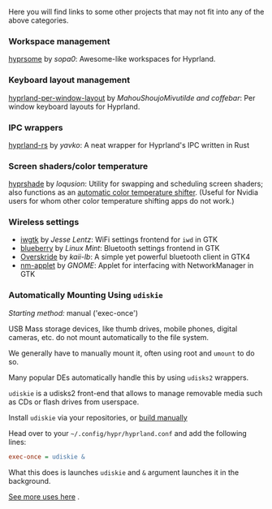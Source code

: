Here you will find links to some other projects that may not fit into any of the above categories.

### Workspace management
[hyprsome](https://github.com/sopa0/hyprsome) by _sopa0_: Awesome-like workspaces for Hyprland.

### Keyboard layout management
[hyprland-per-window-layout](https://github.com/coffebar/hyprland-per-window-layout/) by _MahouShoujoMivutilde and coffebar_: Per window keyboard layouts for Hyprland.

### IPC wrappers
[hyprland-rs](https://github.com/yavko/hyprland-rs) by _yavko_: A neat wrapper for Hyprland's IPC written in Rust

### Screen shaders/color temperature
[hyprshade](https://github.com/loqusion/hyprshade) by _loqusion_: Utility for swapping and scheduling screen shaders; also functions as an [automatic color temperature shifter](https://en.wikipedia.org/wiki/F.lux). (Useful for Nvidia users for whom other color temperature shifting apps do not work.)

### Wireless settings
- [iwgtk](https://github.com/J-Lentz/iwgtk) by _Jesse Lentz_: WiFi settings frontend for `iwd` in GTK
- [blueberry](https://github.com/linuxmint/blueberry) by _Linux Mint_: Bluetooth settings frontend in GTK
- [Overskride](https://github.com/kaii-lb/overskride) by _kaii-lb_: A simple yet powerful bluetooth client in GTK4
- [nm-applet](https://gitlab.gnome.org/GNOME/network-manager-applet) by _GNOME_: Applet for interfacing with NetworkManager in GTK

### Automatically Mounting Using `udiskie`

_Starting method:_ manual ('exec-once')

USB Mass storage devices, like thumb drives, mobile phones, digital cameras, etc. do not mount automatically to the file system.

We generally have to manually mount it, often using root and `umount` to do so.

Many popular DEs automatically handle this by using `udisks2` wrappers.


`udiskie` is a udisks2 front-end that allows to manage removable media such as CDs or flash drives from userspace.

Install `udiskie` via your repositories, or [build manually](https://github.com/coldfix/udiskie/wiki/installation)

Head over to your `~/.config/hypr/hyprland.conf` and add the following lines:

```ini
exec-once = udiskie &
```

What this does is launches `udiskie` and `&` argument launches it in the background. 

[See more uses here](https://github.com/coldfix/udiskie/wiki/Usage) .

